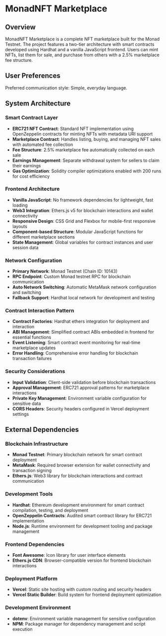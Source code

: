 # MonadNFT Marketplace

## Overview

MonadNFT Marketplace is a complete NFT marketplace built for the Monad Testnet. The project features a two-tier architecture with smart contracts developed using Hardhat and a vanilla JavaScript frontend. Users can mint NFTs, list them for sale, and purchase from others with a 2.5% marketplace fee structure.

## User Preferences

Preferred communication style: Simple, everyday language.

## System Architecture

### Smart Contract Layer
- **ERC721 NFT Contract**: Standard NFT implementation using OpenZeppelin contracts for minting NFTs with metadata URI support
- **Marketplace Contract**: Handles listing, buying, and managing NFT sales with automated fee collection
- **Fee Structure**: 2.5% marketplace fee automatically collected on each sale
- **Earnings Management**: Separate withdrawal system for sellers to claim their earnings
- **Gas Optimization**: Solidity compiler optimizations enabled with 200 runs for cost efficiency

### Frontend Architecture
- **Vanilla JavaScript**: No framework dependencies for lightweight, fast loading
- **Web3 Integration**: Ethers.js v5 for blockchain interactions and wallet connectivity
- **Responsive Design**: CSS Grid and Flexbox for mobile-first responsive layouts
- **Component-based Structure**: Modular JavaScript functions for different marketplace sections
- **State Management**: Global variables for contract instances and user session data

### Network Configuration
- **Primary Network**: Monad Testnet (Chain ID: 10143)
- **RPC Endpoint**: Custom Monad testnet RPC for blockchain communication
- **Auto Network Switching**: Automatic MetaMask network configuration and switching
- **Fallback Support**: Hardhat local network for development and testing

### Contract Interaction Pattern
- **Contract Factories**: Hardhat ethers integration for deployment and interaction
- **ABI Management**: Simplified contract ABIs embedded in frontend for essential functions
- **Event Listening**: Smart contract event monitoring for real-time marketplace updates
- **Error Handling**: Comprehensive error handling for blockchain transaction failures

### Security Considerations
- **Input Validation**: Client-side validation before blockchain transactions
- **Approval Management**: ERC721 approval patterns for marketplace interactions
- **Private Key Management**: Environment variable configuration for sensitive data
- **CORS Headers**: Security headers configured in Vercel deployment settings

## External Dependencies

### Blockchain Infrastructure
- **Monad Testnet**: Primary blockchain network for smart contract deployment
- **MetaMask**: Required browser extension for wallet connectivity and transaction signing
- **Ethers.js**: Web3 library for blockchain interactions and contract communication

### Development Tools
- **Hardhat**: Ethereum development environment for smart contract compilation, testing, and deployment
- **OpenZeppelin Contracts**: Audited smart contract library for ERC721 implementation
- **Node.js**: Runtime environment for development tooling and package management

### Frontend Dependencies
- **Font Awesome**: Icon library for user interface elements
- **Ethers.js CDN**: Browser-compatible version for frontend blockchain interactions

### Deployment Platform
- **Vercel**: Static site hosting with custom routing and security headers
- **Vercel Static Builder**: Build system for frontend deployment optimization

### Development Environment
- **dotenv**: Environment variable management for sensitive configuration
- **NPM**: Package manager for dependency management and script execution